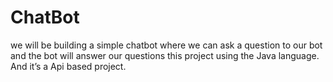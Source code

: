 # ChatBot
we will be building a simple chatbot where we can ask a question to our bot and the bot will answer our questions this project using the Java language. And it’s a Api based project.
